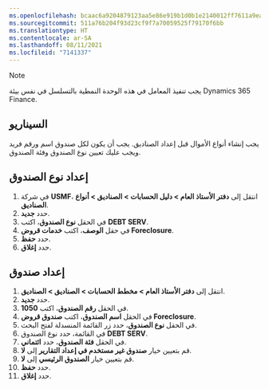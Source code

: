 ```yaml
---
ms.openlocfilehash: bcaac6a9204879123aa5e86e919b1d0b1e2140012ff7611a9ea25b25a8a0b29a
ms.sourcegitcommit: 511a76b204f93d23cf9f7a70059525f79170f6bb
ms.translationtype: HT
ms.contentlocale: ar-SA
ms.lasthandoff: 08/11/2021
ms.locfileid: "7141337"
---
```

> [!NOTE]
>  يجب تنفيذ المعامل في هذه الوحدة النمطية بالتسلسل في نفس بيئة Dynamics 365 Finance.


## <a name="scenario"></a>السيناريو

يجب إنشاء أنواع الأموال قبل إعداد الصناديق. يجب أن يكون لكل صندوق اسم ورقم فريد ويجب عليك تعيين نوع الصندوق وفئة الصندوق.

## <a name="set-up-a-fund-type"></a>إعداد نوع الصندوق

1.  في شركة **USMF‎**، انتقل إلى **دفتر الأستاذ العام > دليل الحسابات > الصناديق > أنواع الصناديق**.
2.  حدد **جديد‏‎**.
3.  في الحقل **نوع الصندوق**، اكتب **DEBT SERV**.
4.  في حقل **الوصف**، اكتب **خدمات قروض Foreclosure**.
5.  حدد **حفظ**.
6.  حدد **إغلاق**.

## <a name="set-up-a-fund"></a>إعداد صندوق

1.  انتقل إلى **دفتر الأستاذ العام > مخطط الحسابات > الصناديق > الصناديق**.
2.  حدد **جديد‏‎**.
3.  في الحقل **رقم الصندوق**، اكتب **1050**.
4.  في الحقل **اسم الصندوق**، اكتب **صندوق قروض Foreclosure**.
5.  في الحقل **نوع الصندوق**، حدد زر القائمة المنسدلة لفتح البحث.
6.  في القائمة، حدد نوع الصندوق **DEBT SERV**.
7.  في الحقل **فئة الصندوق**، حدد **ائتماني**.
8.  قم بتعيين خيار **صندوق غير مستخدم في إعداد التقارير** إلى **لا**.
9.  قم بتعيين خيار **الصندوق الرئيسي** إلى **لا**.
10. حدد **حفظ**.
11. حدد **إغلاق**.
